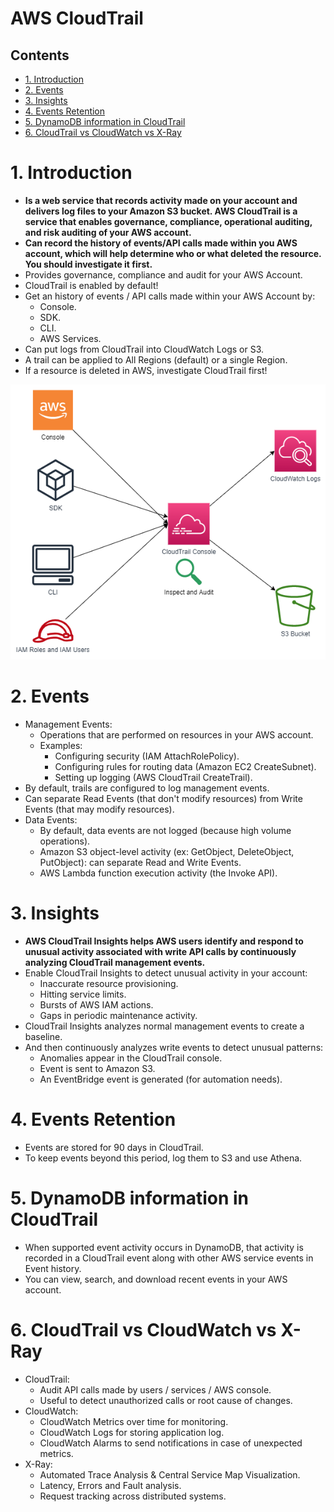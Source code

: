 # AWS CloudTrail<!-- omit in toc -->

## Contents <!-- omit in toc -->

- [1. Introduction](#1-introduction)
- [2. Events](#2-events)
- [3. Insights](#3-insights)
- [4. Events Retention](#4-events-retention)
- [5. DynamoDB information in CloudTrail](#5-dynamodb-information-in-cloudtrail)
- [6. CloudTrail vs CloudWatch vs X-Ray](#6-cloudtrail-vs-cloudwatch-vs-x-ray)

# 1. Introduction

- **Is a web service that records activity made on your account and delivers log files to your Amazon S3 bucket. AWS CloudTrail is a service that enables governance, compliance, operational auditing, and risk auditing of your AWS account.**
- **Can record the history of events/API calls made within you AWS account, which will help determine who or what deleted the resource. You should investigate it first.**
- Provides governance, compliance and audit for your AWS Account.
- CloudTrail is enabled by default!
- Get an history of events / API calls made within your AWS Account by:
  - Console.
  - SDK.
  - CLI.
  - AWS Services.
- Can put logs from CloudTrail into CloudWatch Logs or S3.
- A trail can be applied to All Regions (default) or a single Region.
- If a resource is deleted in AWS, investigate CloudTrail first!

![AWS CloudTrail diagram](/Images/AWSCloudTrailDiagram.png)

# 2. Events

- Management Events:
  - Operations that are performed on resources in your AWS account.
  - Examples:
    - Configuring security (IAM AttachRolePolicy).
    - Configuring rules for routing data (Amazon EC2 CreateSubnet).
    - Setting up logging (AWS CloudTrail CreateTrail).
- By default, trails are configured to log management events.
- Can separate Read Events (that don't modify resources) from Write Events (that may modify resources).
- Data Events:
  - By default, data events are not logged (because high volume operations).
  - Amazon S3 object-level activity (ex: GetObject, DeleteObject, PutObject): can separate Read and Write Events.
  - AWS Lambda function execution activity (the Invoke API).

# 3. Insights

- **AWS CloudTrail Insights helps AWS users identify and respond to unusual activity associated with write API calls by continuously analyzing CloudTrail management events.**
- Enable CloudTrail Insights to detect unusual activity in your account:
  - Inaccurate resource provisioning.
  - Hitting service limits.
  - Bursts of AWS IAM actions.
  - Gaps in periodic maintenance activity.
- CloudTrail Insights analyzes normal management events to create a baseline.
- And then continuously analyzes write events to detect unusual patterns:
  - Anomalies appear in the CloudTrail console.
  - Event is sent to Amazon S3.
  - An EventBridge event is generated (for automation needs).

# 4. Events Retention

- Events are stored for 90 days in CloudTrail.
- To keep events beyond this period, log them to S3 and use Athena.

# 5. DynamoDB information in CloudTrail

- When supported event activity occurs in DynamoDB, that activity is recorded in a CloudTrail event along with other AWS service events in Event history.
- You can view, search, and download recent events in your AWS account.

# 6. CloudTrail vs CloudWatch vs X-Ray

- CloudTrail:
  - Audit API calls made by users / services / AWS console.
  - Useful to detect unauthorized calls or root cause of changes.
- CloudWatch:
  - CloudWatch Metrics over time for monitoring.
  - CloudWatch Logs for storing application log.
  - CloudWatch Alarms to send notifications in case of unexpected metrics.
- X-Ray:
  - Automated Trace Analysis & Central Service Map Visualization.
  - Latency, Errors and Fault analysis.
  - Request tracking across distributed systems.
